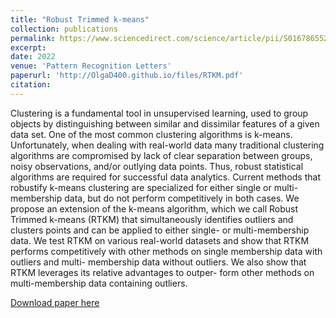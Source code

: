 ```yaml
---
title: "Robust Trimmed k-means"
collection: publications
permalink: https://www.sciencedirect.com/science/article/pii/S0167865522002185#:~:text=We%20propose%20a%20novel%20extension,clusters%20points%20and%20identifies%20outliers.
excerpt: 
date: 2022
venue: 'Pattern Recognition Letters'
paperurl: 'http://OlgaD400.github.io/files/RTKM.pdf'
citation: 
---
```

Clustering is a fundamental tool in unsupervised learning, used to group objects by distinguishing between similar and dissimilar features of a given data set. One of the most common clustering algorithms is k-means. Unfortunately, when dealing with real-world data many traditional clustering algorithms are compromised by lack of clear separation between groups, noisy observations, and/or outlying data points. Thus, robust statistical algorithms are required for successful data analytics. Current methods that robustify k-means clustering are specialized for either single or multi-membership data, but do not perform competitively in both cases. We propose an extension of the k-means algorithm, which we call Robust Trimmed k-means (RTKM) that simultaneously identifies outliers and clusters points and can be applied to either single- or multi-membership data. We test RTKM on various real-world datasets and show that RTKM performs competitively with other methods on single membership data with outliers and multi- membership data without outliers. We also show that RTKM leverages its relative advantages to outper- form other methods on multi-membership data containing outliers.

[Download paper here](http://academicpages.github.io/files/RTKM.pdf)
